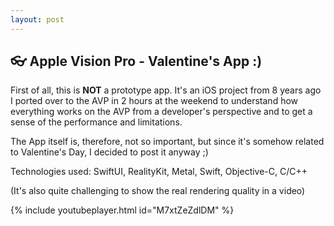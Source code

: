 ```yaml
---
layout: post
---
```


## 👓 Apple Vision Pro - Valentine's App :)

First of all, this is **NOT** a prototype app. It's an iOS project from 8 years ago I ported over to the AVP in 2 hours at the weekend to understand how everything works on the AVP from a developer's perspective and to get a sense of the performance and limitations.

The App itself is, therefore, not so important, but since it's somehow related to Valentine's Day, I decided to post it anyway ;)

Technologies used: SwiftUI, RealityKit, Metal, Swift, Objective-C, C/C++

(It's also quite challenging to show the real rendering quality in a video)

{% include youtubeplayer.html id="M7xtZeZdlDM" %}
